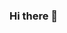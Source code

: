 ### Hi there 👋

<!--
**DevilsDenEscape/DevilsDenEscape** is a ✨ _special_ ✨ repository because its `README.md` (this file) appears on your GitHub profile.

Here are some ideas to get you started:

- 🔭 I’m currently working on getting an Escape Room launched.
- 🌱 I’m currently learning Arduino coding to help program puzzles.
- 👯 I’m looking to collaborate on interesting new escpae room puzzles.
- 🤔 I’m looking for help with new and interesting escape room puzzle ideas.
- 📫 How to reach me: devilsdenescape@gmail.com
- ⚡ Fun fact: I have a number of wide ranging interests... Sports, Acting (I have done some professional work), Dungeons and Dragons, Golf, Woodworking, Entrepreneurship and LEadership.
-->
